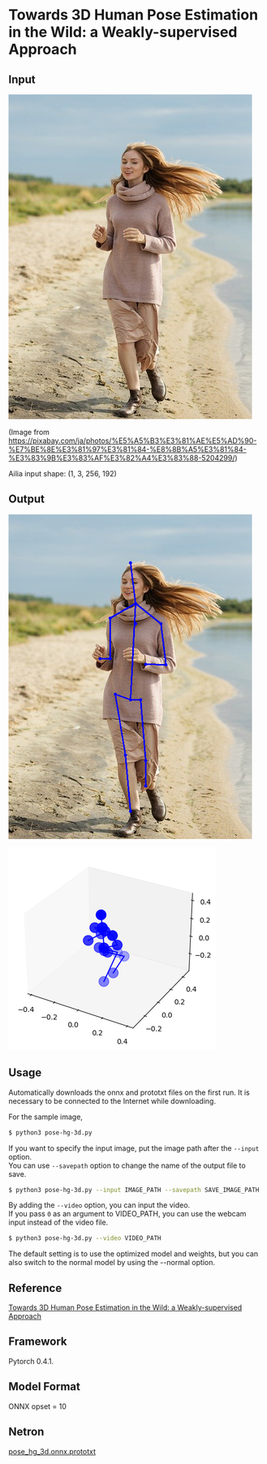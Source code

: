 # Towards 3D Human Pose Estimation in the Wild: a Weakly-supervised Approach

## Input

![Input](input.jpg)

(Image from https://pixabay.com/ja/photos/%E5%A5%B3%E3%81%AE%E5%AD%90-%E7%BE%8E%E3%81%97%E3%81%84-%E8%8B%A5%E3%81%84-%E3%83%9B%E3%83%AF%E3%82%A4%E3%83%88-5204299/)

Ailia input shape: (1, 3, 256, 192)

## Output

![Output](output.png)

![Output](output_3dpose.png)

## Usage

Automatically downloads the onnx and prototxt files on the first run.
It is necessary to be connected to the Internet while downloading.

For the sample image,
``` bash
$ python3 pose-hg-3d.py
```

If you want to specify the input image, put the image path after the `--input` option.  
You can use `--savepath` option to change the name of the output file to save.
```bash
$ python3 pose-hg-3d.py --input IMAGE_PATH --savepath SAVE_IMAGE_PATH
```

By adding the `--video` option, you can input the video.   
If you pass `0` as an argument to VIDEO_PATH, you can use the webcam input instead of the video file.
```bash
$ python3 pose-hg-3d.py --video VIDEO_PATH
```

The default setting is to use the optimized model and weights, but you can also switch to the normal model by using the --normal option.

## Reference

[Towards 3D Human Pose Estimation in the Wild: a Weakly-supervised Approach](https://github.com/xingyizhou/pytorch-pose-hg-3d)

## Framework

Pytorch 0.4.1.

## Model Format

ONNX opset = 10

## Netron

[pose_hg_3d.onnx.prototxt](https://netron.app/?url=https://storage.googleapis.com/ailia-models/pose_hg_3d/pose_hg_3d.onnx.prototxt)
